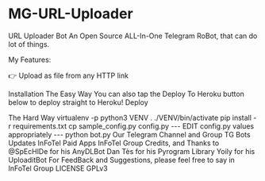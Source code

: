 # MG-URL-Uploader
URL Uploader Bot
An Open Source ALL-In-One Telegram RoBot, that can do lot of things.

My Features:


👉 Upload as file from any HTTP link

Installation
The Easy Way
You can also tap the Deploy To Heroku button below to deploy straight to Heroku!
Deploy



The Hard Way
virtualenv -p python3 VENV
. ./VENV/bin/activate
pip install -r requirements.txt
cp sample_config.py config.py
--- EDIT config.py values appropriately ---
python bot.py
Our Telegram Channel and Group
TG Bots Updates
InFoTel Paid Apps
InFoTel Group
Credits, and Thanks to
@SpEcHlDe for his AnyDLBot
Dan Tès for his Pyrogram Library
Yoily for his UploaditBot
For FeedBack and Suggestions, please feel free to say in InFoTel Group
LICENSE
GPLv3
